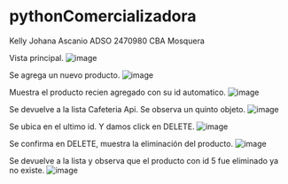 # pythonComercializadora
Kelly Johana Ascanio 
ADSO 2470980
CBA Mosquera


Vista principal.
![image](https://user-images.githubusercontent.com/101758695/208255294-1fc9e704-def1-425f-9712-81c806a97db7.png)

Se agrega un nuevo producto.
![image](https://user-images.githubusercontent.com/101758695/208255370-367b57bc-4e49-4aa7-a2ca-6ffa1aa57177.png)

Muestra el producto recien agregado con su id automatico.
![image](https://user-images.githubusercontent.com/101758695/208255389-afd69e59-c20f-424b-bc99-f28aa3f02002.png)

Se devuelve a la lista Cafeteria Api.   Se observa un quinto objeto.
![image](https://user-images.githubusercontent.com/101758695/208255477-f87597a5-3802-4b34-abae-c843f8d8dc7d.png)

Se ubica en el ultimo id. Y damos click en DELETE.
![image](https://user-images.githubusercontent.com/101758695/208255540-3c14cfdf-d89e-4870-9b57-9f2a27375ba3.png)

Se confirma en DELETE,  muestra la eliminación del producto.
![image](https://user-images.githubusercontent.com/101758695/208255564-324a66ba-e0a9-44ab-9be6-5bcb16a7d008.png)

Se devuelve a la lista y observa que el producto con id 5 fue eliminado ya no existe.
![image](https://user-images.githubusercontent.com/101758695/208255612-0d306fa6-7e8c-4dda-b5cf-bff76b923bf5.png)



